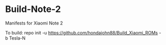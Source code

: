 # Build-Note-2
Manifests for Xiaomi Note 2

To build: repo init -u https://github.com/hondajohn88/Build_Xiaomi_ROMs -b Tesla-N
